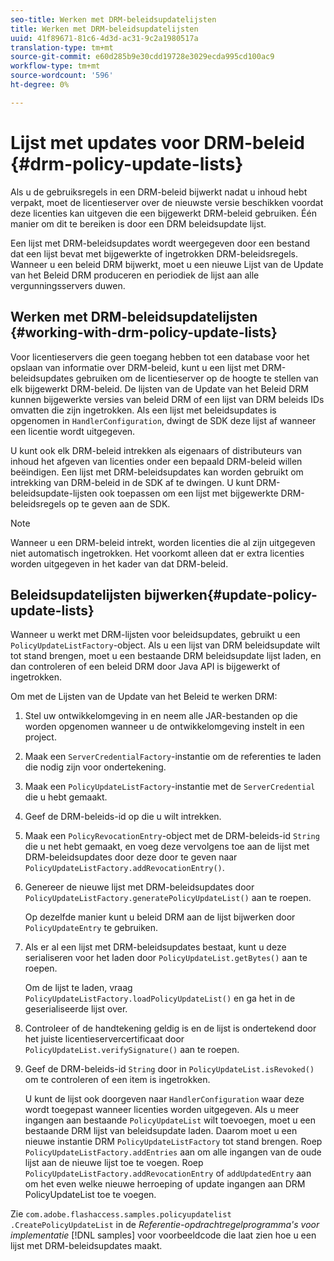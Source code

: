 ```yaml
---
seo-title: Werken met DRM-beleidsupdatelijsten
title: Werken met DRM-beleidsupdatelijsten
uuid: 41f89671-81c6-4d3d-ac31-9c2a1980517a
translation-type: tm+mt
source-git-commit: e60d285b9e30cdd19728e3029ecda995cd100ac9
workflow-type: tm+mt
source-wordcount: '596'
ht-degree: 0%

---
```



# Lijst met updates voor DRM-beleid {#drm-policy-update-lists}

Als u de gebruiksregels in een DRM-beleid bijwerkt nadat u inhoud hebt verpakt, moet de licentieserver over de nieuwste versie beschikken voordat deze licenties kan uitgeven die een bijgewerkt DRM-beleid gebruiken. Één manier om dit te bereiken is door een DRM beleidsupdate lijst.

Een lijst met DRM-beleidsupdates wordt weergegeven door een bestand dat een lijst bevat met bijgewerkte of ingetrokken DRM-beleidsregels. Wanneer u een beleid DRM bijwerkt, moet u een nieuwe Lijst van de Update van het Beleid DRM produceren en periodiek de lijst aan alle vergunningsservers duwen.

## Werken met DRM-beleidsupdatelijsten {#working-with-drm-policy-update-lists}

Voor licentieservers die geen toegang hebben tot een database voor het opslaan van informatie over DRM-beleid, kunt u een lijst met DRM-beleidsupdates gebruiken om de licentieserver op de hoogte te stellen van elk bijgewerkt DRM-beleid. De lijsten van de Update van het Beleid DRM kunnen bijgewerkte versies van beleid DRM of een lijst van DRM beleids IDs omvatten die zijn ingetrokken. Als een lijst met beleidsupdates is opgenomen in `HandlerConfiguration`, dwingt de SDK deze lijst af wanneer een licentie wordt uitgegeven.

U kunt ook elk DRM-beleid intrekken als eigenaars of distributeurs van inhoud het afgeven van licenties onder een bepaald DRM-beleid willen beëindigen. Een lijst met DRM-beleidsupdates kan worden gebruikt om intrekking van DRM-beleid in de SDK af te dwingen. U kunt DRM-beleidsupdate-lijsten ook toepassen om een lijst met bijgewerkte DRM-beleidsregels op te geven aan de SDK.

>[!NOTE]
>
>Wanneer u een DRM-beleid intrekt, worden licenties die al zijn uitgegeven niet automatisch ingetrokken. Het voorkomt alleen dat er extra licenties worden uitgegeven in het kader van dat DRM-beleid.

## Beleidsupdatelijsten bijwerken{#update-policy-update-lists}

Wanneer u werkt met DRM-lijsten voor beleidsupdates, gebruikt u een `PolicyUpdateListFactory`-object. Als u een lijst van DRM beleidsupdate wilt tot stand brengen, moet u een bestaande DRM beleidsupdate lijst laden, en dan controleren of een beleid DRM door Java API is bijgewerkt of ingetrokken.

Om met de Lijsten van de Update van het Beleid te werken DRM:

1. Stel uw ontwikkelomgeving in en neem alle JAR-bestanden op die worden opgenomen wanneer u de ontwikkelomgeving instelt in een project.
1. Maak een `ServerCredentialFactory`-instantie om de referenties te laden die nodig zijn voor ondertekening.
1. Maak een `PolicyUpdateListFactory`-instantie met de `ServerCredential` die u hebt gemaakt.
1. Geef de DRM-beleids-id op die u wilt intrekken.
1. Maak een `PolicyRevocationEntry`-object met de DRM-beleids-id `String` die u net hebt gemaakt, en voeg deze vervolgens toe aan de lijst met DRM-beleidsupdates door deze door te geven naar `PolicyUpdateListFactory.addRevocationEntry()`.
1. Genereer de nieuwe lijst met DRM-beleidsupdates door `PolicyUpdateListFactory.generatePolicyUpdateList()` aan te roepen.

   Op dezelfde manier kunt u beleid DRM aan de lijst bijwerken door `PolicyUpdateEntry` te gebruiken.
1. Als er al een lijst met DRM-beleidsupdates bestaat, kunt u deze serialiseren voor het laden door `PolicyUpdateList.getBytes()` aan te roepen.

   Om de lijst te laden, vraag `PolicyUpdateListFactory.loadPolicyUpdateList()` en ga het in de geserialiseerde lijst over.
1. Controleer of de handtekening geldig is en de lijst is ondertekend door het juiste licentieservercertificaat door `PolicyUpdateList.verifySignature()` aan te roepen.
1. Geef de DRM-beleids-id `String` door in `PolicyUpdateList.isRevoked()` om te controleren of een item is ingetrokken.

   U kunt de lijst ook doorgeven naar `HandlerConfiguration` waar deze wordt toegepast wanneer licenties worden uitgegeven.
Als u meer ingangen aan bestaande `PolicyUpdateList` wilt toevoegen, moet u een bestaande DRM lijst van beleidsupdate laden. Daarom moet u een nieuwe instantie DRM `PolicyUpdateListFactory` tot stand brengen. Roep `PolicyUpdateListFactory.addEntries` aan om alle ingangen van de oude lijst aan de nieuwe lijst toe te voegen. Roep `PolicyUpdateListFactory.addRevocationEntry` of `addUpdatedEntry` aan om het even welke nieuwe herroeping of update ingangen aan DRM PolicyUpdateList toe te voegen.

Zie `com.adobe.flashaccess.samples.policyupdatelist` `.CreatePolicyUpdateList` in de *Referentie-opdrachtregelprogramma&#39;s voor implementatie* [!DNL samples] voor voorbeeldcode die laat zien hoe u een lijst met DRM-beleidsupdates maakt.
